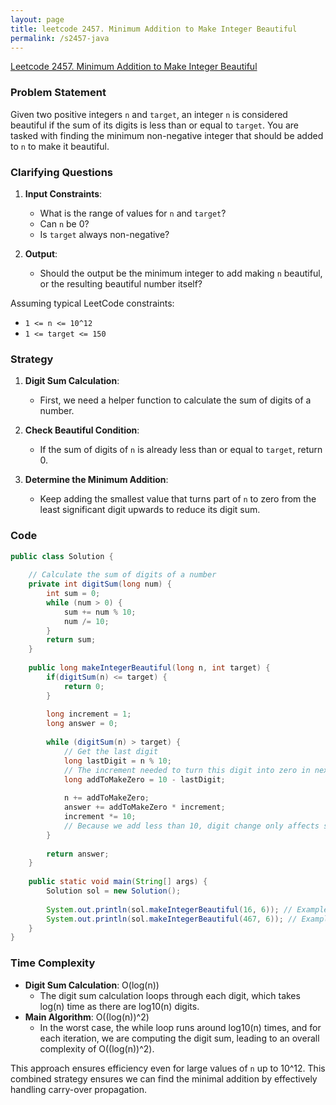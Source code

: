 ```yaml
---
layout: page
title: leetcode 2457. Minimum Addition to Make Integer Beautiful
permalink: /s2457-java
---
```

[Leetcode 2457. Minimum Addition to Make Integer Beautiful](https://algoadvance.github.io/algoadvance/l2457)
### Problem Statement

Given two positive integers `n` and `target`, an integer `n` is considered beautiful if the sum of its digits is less than or equal to `target`. You are tasked with finding the minimum non-negative integer that should be added to `n` to make it beautiful.

### Clarifying Questions

1. **Input Constraints**:
   - What is the range of values for `n` and `target`?
   - Can `n` be 0?
   - Is `target` always non-negative?

2. **Output**:
   - Should the output be the minimum integer to add making `n` beautiful, or the resulting beautiful number itself?

Assuming typical LeetCode constraints:
- `1 <= n <= 10^12`
- `1 <= target <= 150`

### Strategy

1. **Digit Sum Calculation**: 
   - First, we need a helper function to calculate the sum of digits of a number.

2. **Check Beautiful Condition**:
   - If the sum of digits of `n` is already less than or equal to `target`, return 0.

3. **Determine the Minimum Addition**:
   - Keep adding the smallest value that turns part of `n` to zero from the least significant digit upwards to reduce its digit sum.

### Code

```java
public class Solution {
    
    // Calculate the sum of digits of a number
    private int digitSum(long num) {
        int sum = 0;
        while (num > 0) {
            sum += num % 10;
            num /= 10;
        }
        return sum;
    }
    
    public long makeIntegerBeautiful(long n, int target) {
        if(digitSum(n) <= target) {
            return 0;
        }
        
        long increment = 1;
        long answer = 0;
        
        while (digitSum(n) > target) {
            // Get the last digit
            long lastDigit = n % 10;
            // The increment needed to turn this digit into zero in next iteration
            long addToMakeZero = 10 - lastDigit;
            
            n += addToMakeZero;
            answer += addToMakeZero * increment;
            increment *= 10;
            // Because we add less than 10, digit change only affects sum's near carry
        }
        
        return answer;
    }
    
    public static void main(String[] args) {
        Solution sol = new Solution();
        
        System.out.println(sol.makeIntegerBeautiful(16, 6)); // Example test
        System.out.println(sol.makeIntegerBeautiful(467, 6)); // Example test
    }
}
```

### Time Complexity
- **Digit Sum Calculation**: O(log(n))
  - The digit sum calculation loops through each digit, which takes log(n) time as there are log10(n) digits.
- **Main Algorithm**: O((log(n))^2)
  - In the worst case, the while loop runs around log10(n) times, and for each iteration, we are computing the digit sum, leading to an overall complexity of O((log(n))^2).

This approach ensures efficiency even for large values of `n` up to 10^12. This combined strategy ensures we can find the minimal addition by effectively handling carry-over propagation.
